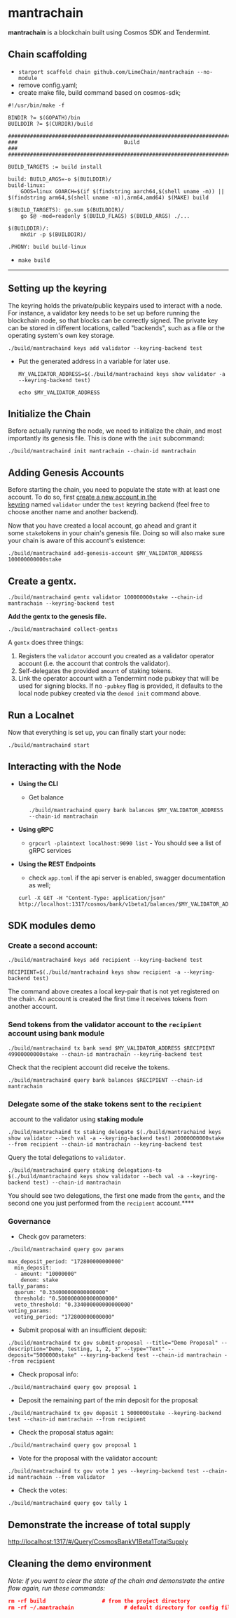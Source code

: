 # mantrachain
**mantrachain** is a blockchain built using Cosmos SDK and Tendermint.

## Chain scaffolding

- `starport scaffold chain github.com/LimeChain/mantrachain --no-module`
- remove config.yaml;
- create make file, build command based on cosmos-sdk;

```
#!/usr/bin/make -f

BINDIR ?= $(GOPATH)/bin
BUILDDIR ?= $(CURDIR)/build

###############################################################################
###                                  Build                                  ###
###############################################################################

BUILD_TARGETS := build install

build: BUILD_ARGS=-o $(BUILDDIR)/
build-linux:
	GOOS=linux GOARCH=$(if $(findstring aarch64,$(shell uname -m)) || $(findstring arm64,$(shell uname -m)),arm64,amd64) $(MAKE) build

$(BUILD_TARGETS): go.sum $(BUILDDIR)/
	go $@ -mod=readonly $(BUILD_FLAGS) $(BUILD_ARGS) ./...

$(BUILDDIR)/:
	mkdir -p $(BUILDDIR)/

.PHONY: build build-linux
```

- `make build`

---

## ****Setting up the keyring****

The keyring holds the private/public keypairs used to interact with a node. For instance, a validator key needs to be set up before running the blockchain node, so that blocks can be correctly signed. The private key can be stored in different locations, called "backends", such as a file or the operating system's own key storage.

`./build/mantrachaind keys add validator --keyring-backend test`

- Put the generated address in a variable for later use.
    
    `MY_VALIDATOR_ADDRESS=$(./build/mantrachaind keys show validator -a --keyring-backend test)`
    
    `echo $MY_VALIDATOR_ADDRESS`
    

## ****Initialize the Chain****

Before actually running the node, we need to initialize the chain, and most importantly its genesis file. This is done with the `init` subcommand:

`./build/mantrachaind init mantrachain --chain-id mantrachain`

## ****Adding Genesis Accounts****

Before starting the chain, you need to populate the state with at least one account. To do so, first [create a new account in the keyring](https://docs.cosmos.network/master/run-node/keyring.html#adding-keys-to-the-keyring) named `validator` under the `test` keyring backend (feel free to choose another name and another backend).

Now that you have created a local account, go ahead and grant it some `stake`tokens in your chain's genesis file. Doing so will also make sure your chain is aware of this account's existence:

`./build/mantrachaind add-genesis-account $MY_VALIDATOR_ADDRESS 100000000000stake`

## **Create a gentx.**

`./build/mantrachaind gentx validator 100000000stake --chain-id mantrachain --keyring-backend test`  

**Add the gentx to the genesis file.**

`./build/mantrachaind collect-gentxs`

A `gentx` does three things:

1. Registers the `validator` account you created as a validator operator account (i.e. the account that controls the validator).
2. Self-delegates the provided `amount` of staking tokens.
3. Link the operator account with a Tendermint node pubkey that will be used for signing blocks. If no `-pubkey` flag is provided, it defaults to the local node pubkey created via the `demod init` command above.

## **Run a Localnet**

Now that everything is set up, you can finally start your node:

`./build/mantrachaind start`

## ****Interacting with the Node****

- ****Using the CLI****
    - Get balance
        
        `./build/mantrachaind query bank balances $MY_VALIDATOR_ADDRESS --chain-id mantrachain`
        
- ****Using gRPC****
    - `grpcurl -plaintext localhost:9090 list` - You should see a list of gRPC services
- ****Using the REST Endpoints****
    - check `app.toml` if the api server is enabled, swagger documentation as well;
    
    ```
    curl -X GET -H "Content-Type: application/json" http://localhost:1317/cosmos/bank/v1beta1/balances/$MY_VALIDATOR_ADDRESS
    ```
    

## SDK modules demo

### Create a second account:

`./build/mantrachaind keys add recipient --keyring-backend test`

`RECIPIENT=$(./build/mantrachaind keys show recipient -a --keyring-backend test)`

The command above creates a local key-pair that is not yet registered on the chain. An account is created the first time it receives tokens from another account.

### Send tokens from the validator account to the `recipient` account using **bank module**

`./build/mantrachaind tx bank send $MY_VALIDATOR_ADDRESS $RECIPIENT 49900000000stake --chain-id mantrachain --keyring-backend test`

Check that the recipient account did receive the tokens.

`./build/mantrachaind query bank balances $RECIPIENT --chain-id mantrachain`

### Delegate some of the stake tokens sent to the `recipient`
 account to the validator using **staking module**

`./build/mantrachaind tx staking delegate $(./build/mantrachaind keys show validator --bech val -a --keyring-backend test) 20000000000stake --from recipient --chain-id mantrachain --keyring-backend test`

Query the total delegations to `validator`.

`./build/mantrachaind query staking delegations-to $(./build/mantrachaind keys show validator --bech val -a --keyring-backend test) --chain-id mantrachain`

You should see two delegations, the first one made from the `gentx`, and the second one you just performed from the `recipient` account.****

### **Governance**

- Check gov parameters:

`./build/mantrachaind query gov params`

```
max_deposit_period: "172800000000000"
  min_deposit:
  - amount: "10000000"
    denom: stake
tally_params:
  quorum: "0.334000000000000000"
  threshold: "0.500000000000000000"
  veto_threshold: "0.334000000000000000"
voting_params:
  voting_period: "172800000000000"
```

- Submit proposal with an insufficient deposit:

`./build/mantrachaind tx gov submit-proposal --title="Demo Proposal" --description="Demo, testing, 1, 2, 3" --type="Text" --deposit="5000000stake" --keyring-backend test --chain-id mantrachain --from recipient`

- Check proposal info:

`./build/mantrachaind query gov proposal 1`

- Deposit the remaining part of the min deposit for the proposal:

`./build/mantrachaind tx gov deposit 1 5000000stake --keyring-backend test --chain-id mantrachain --from recipient`

- Check the proposal status again:

`./build/mantrachaind query gov proposal 1`

- Vote for the proposal with the validator account:

`./build/mantrachaind tx gov vote 1 yes --keyring-backend test --chain-id mantrachain --from validator`

- Check the votes:

`./build/mantrachaind query gov tally 1`

## Demonstrate the increase of total supply

[http://localhost:1317/#/Query/CosmosBankV1Beta1TotalSupply](http://localhost:1317/#/Query/CosmosBankV1Beta1TotalSupply)

## Cleaning the demo environment

*Note: if you want to clear the state of the chain and demonstrate the entire flow again, run these commands:*

```json
rm -rf build                  # from the project directory
rm -rf ~/.mantrachain                # default directory for config files and keyring
```